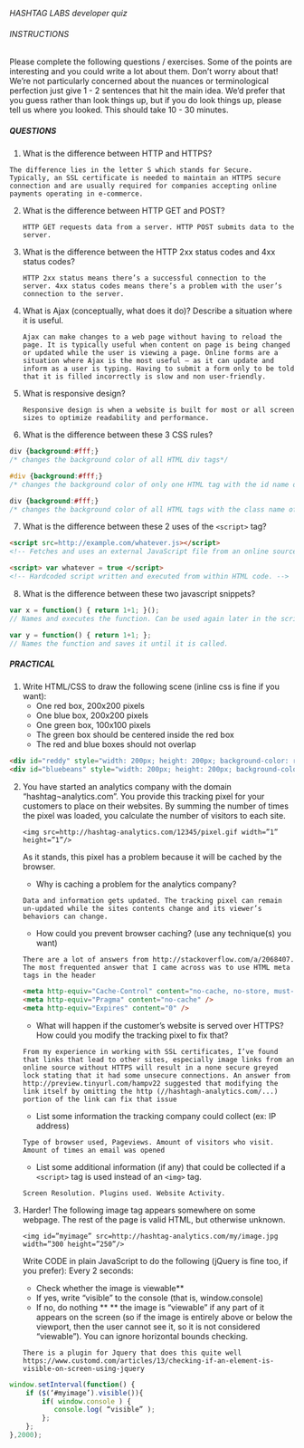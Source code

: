 *HASHTAG LABS developer quiz*

###### INSTRUCTIONS
Please complete the following questions / exercises. Some of the points are interesting and you could write a lot about them. Don’t worry about that! We’re not particularly concerned about the nuances or terminological perfection just give 1 - 2 sentences that hit the main idea. We’d prefer that you guess rather than look things up, but if you do look things up, please tell us where you looked. This should take 10 - 30 minutes.

##### QUESTIONS

1. What is the difference between HTTP and HTTPS?
```
The difference lies in the letter S which stands for Secure. Typically, an SSL certificate is needed to maintain an HTTPS secure connection and are usually required for companies accepting online payments operating in e-commerce.
```
2. What is the difference between HTTP GET and POST?
    ```
    HTTP GET requests data from a server. HTTP POST submits data to the server.
    ```
3. What is the difference between the HTTP 2xx status codes and 4xx status codes?
    ```
    HTTP 2xx status means there’s a successful connection to the server. 4xx status codes means there’s a problem with the user’s connection to the server.
    ```
4. What is Ajax (conceptually, what does it do)? Describe a situation where it is useful.
    ```
    Ajax can make changes to a web page without having to reload the page. It is typically useful when content on page is being changed or updated while the user is viewing a page. Online forms are a situation where Ajax is the most useful – as it can update and inform as a user is typing. Having to submit a form only to be told that it is filled incorrectly is slow and non user-friendly.
    ```
5. What is responsive design?
    ```
    Responsive design is when a website is built for most or all screen sizes to optimize readability and performance.
    ```
6. What is the difference between these 3 CSS rules?
```css
div {background:#fff;}
/* changes the background color of all HTML div tags*/
```
```css
#div {background:#fff;}
/* changes the background color of only one HTML tag with the id name of div.*/
```
```css
div {background:#fff;}
/* changes the background color of all HTML tags with the class name of div.  */
```

7. What is the difference between these 2 uses of the ```<script>``` tag?
```html
<script src=http://example.com/whatever.js></script>
<!-- Fetches and uses an external JavaScript file from an online source -->
```
```html
<script> var whatever = true </script>
<!-- Hardcoded script written and executed from within HTML code. -->
```
8. What is the difference between these two javascript snippets?
```javascript
var x = function() { return 1+1; }();
// Names and executes the function. Can be used again later in the script.
```
```javascript
var y = function() { return 1+1; };
// Names the function and saves it until it is called.
```

##### PRACTICAL
1. Write HTML/CSS to draw the following scene (inline css is fine if you want):
    * One red box, 200x200 pixels
    * One blue box, 200x200 pixels
    * One green box, 100x100 pixels
    * The green box should be centered inside the red box
    * The red and blue boxes should not overlap
```html
<div id="reddy" style="width: 200px; height: 200px; background-color: red; position: relative;"><div id="greeny" style="width: 100px; height: 100px; background-color: green; left: 50px; top: 50px; position: relative;"></div></div>
<div id="bluebeans" style="width: 200px; height: 200px; background-color: blue;"></div>
```
2. You have started an analytics company with the domain “hashtag¬analytics.com”. You provide this tracking pixel for your customers to place on their websites. By summing the number of times the pixel was loaded, you calculate the number of visitors to each site.

    ```<img src=http://hashtag-analytics.com/12345/pixel.gif width=”1” height=”1”/>```

    As it stands, this pixel has a problem because it will be cached by the browser.
    * Why is caching a problem for the analytics company?
    ```
    Data and information gets updated. The tracking pixel can remain un-updated while the sites contents change and its viewer’s behaviors can change.
    ```
    * How could you prevent browser caching? (use any technique(s) you want)
    ```
    There are a lot of answers from http://stackoverflow.com/a/2068407. The most frequented answer that I came across was to use HTML meta tags in the header
    ```
	```html
    <meta http-equiv="Cache-Control" content="no-cache, no-store, must-revalidate" />
	<meta http-equiv="Pragma" content="no-cache" />
	<meta http-equiv="Expires" content="0" />
    ```
    * What will happen if the customer’s website is served over HTTPS? How could you modify the tracking pixel to fix that?
    ```
    From my experience in working with SSL certificates, I’ve found that links that lead to other sites, especially image links from an online source without HTTPS will result in a none secure greyed lock stating that it had some unsecure connections. An answer from http://preview.tinyurl.com/hampv22 suggested that modifying the link itself by omitting the http (//hashtagh-analytics.com/...) portion of the link can fix that issue
    ```
    * List some information the tracking company could collect (ex: IP address)
    ```
    Type of browser used, Pageviews. Amount of visitors who visit. Amount of times an email was opened
    ```
    * List some additional information (if any) that could be collected if a ```<script>``` tag is used instead of an ```<img>``` tag.
    ```
    Screen Resolution. Plugins used. Website Activity.
    ```

3. Harder! The following image tag appears somewhere on some webpage. The rest of the page is valid HTML, but otherwise unknown.

    ```<img id=”myimage” src=http://hashtag-analytics.com/my/image.jpg width=”300 height=”250”/>```

    Write CODE in plain JavaScript to do the following (jQuery is fine too, if you prefer):
Every 2 seconds:
    * Check whether the image is viewable**
    * If yes, write “visible” to the console (that is, window.console)
    * If no, do nothing **
** the image is “viewable” if any part of it appears on the screen (so if the image is entirely above or below the viewport, then the user cannot see it, so it is not considered “viewable”). You can ignore horizontal bounds checking.

    ```
    There is a plugin for Jquery that does this quite well
    https://www.customd.com/articles/13/checking-if-an-element-is-visible-on-screen-using-jquery
    ```
```javascript
window.setInterval(function() {
    if ($(‘#myimage’).visible()){
        if( window.console ) {
    	   console.log( “visible” );
        };
    };
},2000);
```
